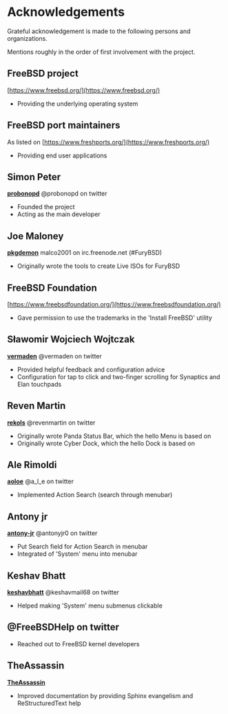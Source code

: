 # Acknowledgements

Grateful acknowledgement is made to the following persons and organizations.

Mentions roughly in the order of first involvement with the project.

## FreeBSD project
[https://www.freebsd.org/](https://www.freebsd.org/)
* Providing the underlying operating system

## FreeBSD port maintainers
As listed on [https://www.freshports.org/](https://www.freshports.org/)
* Providing end user applications

## Simon Peter
__[probonopd](https://github.com/probonopd)__
@probonopd on twitter
* Founded the project
* Acting as the main developer

## Joe Maloney
__[pkgdemon](https://github.com/pkgdemon)__
malco2001 on irc.freenode.net (#FuryBSD)
* Originally wrote the tools to create Live ISOs for FuryBSD

## FreeBSD Foundation
[https://www.freebsdfoundation.org/](https://www.freebsdfoundation.org/)
* Gave permission to use the trademarks in the 'Install FreeBSD' utility

## Sławomir Wojciech Wojtczak
__[vermaden](https://github.com/vermaden)__
@vermaden on twitter
* Provided helpful feedback and configuration advice
* Configuration for tap to click and two-finger scrolling for Synaptics and Elan touchpads

## Reven Martin
__[rekols](https://github.com/rekols)__
@revenmartin on twitter
* Originally wrote Panda Status Bar, which the hello Menu is based on
* Originally wrote Cyber Dock, which the hello Dock is based on

## Ale Rimoldi
__[aoloe](https://github.com/aoloe)__
@a_l_e on twitter
* Implemented Action Search (search through menubar)

## Antony jr
__[antony-jr](https://github.com/antony-jr)__
@antonyjr0 on twitter
* Put Search field for Action Search in menubar
* Integrated of 'System' menu into menubar

## Keshav Bhatt
__[keshavbhatt](https://github.com/keshavbhatt)__
@keshavmail68 on twitter
* Helped making 'System' menu submenus clickable

## @FreeBSDHelp on twitter
* Reached out to FreeBSD kernel developers

## TheAssassin
__[TheAssassin](https://github.com/TheAssassin)__
* Improved documentation by providing Sphinx evangelism and ReStructuredText help
